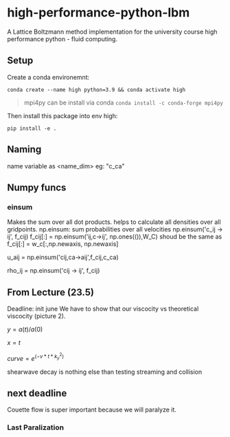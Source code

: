 # high-performance-python-lbm
A Lattice Boltzmann method implementation for the university course high performance python - fluid computing.

## Setup
Create a conda environemnt:

```conda create --name high python=3.9 && conda activate high```

>  mpi4py can be install via conda `conda install -c conda-forge mpi4py`

Then install this package into env high:

```pip install -e .```

## Naming
name variable as <name_dim>
eg: "c_ca"

## Numpy funcs

### einsum
Makes the sum over all dot products.
helps to calculate all densities over all gridpoints.
np.einsum: sum probabilities over all velocities
np.einsum('c_ij -> ij', f_cij)
f_cij[:] = np.einsum('ij,c->ij', np.ones(()),W_C)
shoud be the same as
f_cij[:] = w_c[:,np.newaxis, np.newaxis]

u_aij = np.einsum('cij,ca->aij',f_cij,c_ca)

rho_ij = np.einsum('cij -> ij', f_cij)

## From Lecture (23.5)
Deadline: init june
We have to show that our viscocity vs theoretical viscocity (picture 2).

$y=a(t)/a(0)$

$x= t$

$curve = e^(-v*t*k_y ^2)$

shearwave decay is nothing else than testing streaming and collision

## next deadline
Couette flow is super important because we will paralyze it.

### Last Paralization